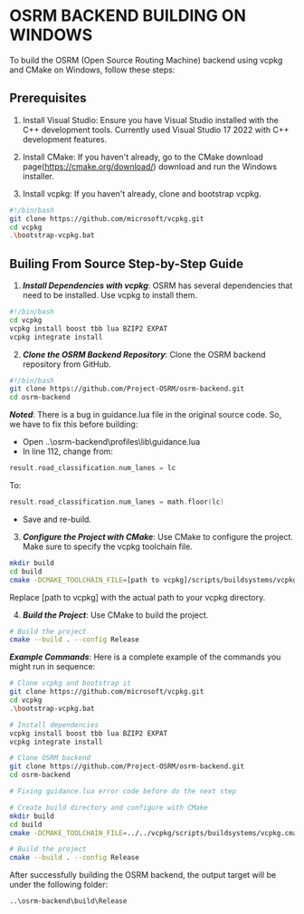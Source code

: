 # OSRM BACKEND BUILDING ON WINDOWS 

To build the OSRM (Open Source Routing Machine) backend using vcpkg and CMake on Windows, follow these steps:

## Prerequisites

1. Install Visual Studio: Ensure you have Visual Studio installed with the C++ development tools.
Currently used Visual Studio 17 2022 with C++ development features.

2. Install CMake: If you haven't already, go to the CMake download page(https://cmake.org/download/) download and run the Windows installer.

3. Install vcpkg: If you haven't already, clone and bootstrap vcpkg.

```bash
#!/bin/bash
git clone https://github.com/microsoft/vcpkg.git
cd vcpkg
.\bootstrap-vcpkg.bat
```

## Builing From Source Step-by-Step Guide

1. ***Install Dependencies with vcpkg***: OSRM has several dependencies that need to be installed. Use vcpkg to install them.

```bash
#!/bin/bash
cd vcpkg
vcpkg install boost tbb lua BZIP2 EXPAT
vcpkg integrate install
```

2. ***Clone the OSRM Backend Repository***: Clone the OSRM backend repository from GitHub.

```bash
#!/bin/bash
git clone https://github.com/Project-OSRM/osrm-backend.git
cd osrm-backend
```

***Noted***: There is a bug in guidance.lua file in the original source code. So, we have to fix this before building:
- Open ..\osrm-backend\profiles\lib\guidance.lua
- In line 112, change from: 

```c++
result.road_classification.num_lanes = lc
```

To: 

```c++
result.road_classification.num_lanes = math.floor(lc)
```

- Save and re-build.

3. ***Configure the Project with CMake***: Use CMake to configure the project. Make sure to specify the vcpkg toolchain file.

```bash
mkdir build
cd build
cmake -DCMAKE_TOOLCHAIN_FILE=[path to vcpkg]/scripts/buildsystems/vcpkg.cmake ..
```

Replace [path to vcpkg] with the actual path to your vcpkg directory.

4. ***Build the Project***: Use CMake to build the project.

```bash
# Build the project
cmake --build . --config Release
```

***Example Commands***:
Here is a complete example of the commands you might run in sequence:

```bash
# Clone vcpkg and bootstrap it
git clone https://github.com/microsoft/vcpkg.git
cd vcpkg
.\bootstrap-vcpkg.bat

# Install dependencies
vcpkg install boost tbb lua BZIP2 EXPAT
vcpkg integrate install

# Clone OSRM backend
git clone https://github.com/Project-OSRM/osrm-backend.git
cd osrm-backend

# Fixing guidance.lua error code before do the next step

# Create build directory and configure with CMake
mkdir build
cd build
cmake -DCMAKE_TOOLCHAIN_FILE=../../vcpkg/scripts/buildsystems/vcpkg.cmake ..

# Build the project
cmake --build . --config Release

```

After successfully building the OSRM backend, the output target will be under the following folder: 

```
..\osrm-backend\build\Release
```

